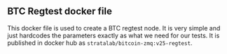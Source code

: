 ## BTC Regtest docker file

This docker file is used to create a BTC regtest node. It is very simple
and just hardcodes the parameters exactly as what we need for our tests.
It is published in docker hub as `stratalab/bitcoin-zmq:v25-regtest`.